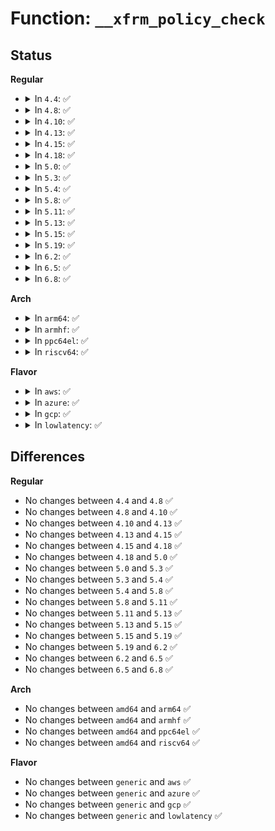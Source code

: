 # Function: <code>__xfrm_policy_check</code>

## Status
<b>Regular</b>
<ul>
<li>
<details>
<summary>In <code>4.4</code>: ✅</summary>

```c
int __xfrm_policy_check(struct sock *sk, int dir, struct sk_buff *skb, short unsigned int family);
```

**Collision:** Unique Global

**Inline:** No

**Transformation:** False

**Instances:**

```
In net/xfrm/xfrm_policy.c (ffffffff817b62a0)
Location: net/xfrm/xfrm_policy.c:2462
Inline: False
Direct callers:
  - net/ipv4/ip_input.c:ip_local_deliver_finish
  - net/ipv4/ip_input.c:ip_local_deliver_finish
  - net/ipv4/ip_forward.c:ip_forward
  - net/ipv4/tcp_ipv4.c:tcp_v4_rcv
  - net/ipv4/tcp_ipv4.c:tcp_v4_rcv
  - net/ipv4/tcp_ipv4.c:tcp_v4_rcv
  - net/ipv4/udp.c:udp_queue_rcv_skb
  - net/ipv4/udp.c:__udp4_lib_rcv
  - net/ipv4/icmp.c:icmp_rcv
  - net/ipv4/icmp.c:icmp_rcv
  - net/ipv6/ip6_output.c:ip6_forward
  - net/ipv6/ip6_input.c:ip6_input_finish
  - net/ipv6/ip6_input.c:ip6_input_finish
  - net/ipv6/udp.c:udpv6_queue_rcv_skb
  - net/ipv6/udp.c:__udp6_lib_rcv
  - net/ipv6/raw.c:rawv6_rcv
  - net/ipv6/icmp.c:icmpv6_rcv
  - net/ipv6/icmp.c:icmpv6_rcv
  - net/ipv6/tcp_ipv6.c:tcp_v6_rcv
  - net/ipv6/tcp_ipv6.c:tcp_v6_rcv
  - net/ipv6/tcp_ipv6.c:tcp_v6_rcv
```
**Symbols:**

```
ffffffff817b62a0-ffffffff817b68b6: __xfrm_policy_check (STB_GLOBAL)
```
</details>
</li>
<li>
<details>
<summary>In <code>4.8</code>: ✅</summary>

```c
int __xfrm_policy_check(struct sock *sk, int dir, struct sk_buff *skb, short unsigned int family);
```

**Collision:** Unique Global

**Inline:** No

**Transformation:** False

**Instances:**

```
In net/xfrm/xfrm_policy.c (ffffffff81823290)
Location: net/xfrm/xfrm_policy.c:2466
Inline: False
Direct callers:
  - net/ipv4/ip_input.c:ip_local_deliver_finish
  - net/ipv4/ip_input.c:ip_local_deliver_finish
  - net/ipv4/ip_forward.c:ip_forward
  - net/ipv4/tcp_ipv4.c:tcp_v4_rcv
  - net/ipv4/udp.c:__udp4_lib_rcv
  - net/ipv4/udp.c:udp_queue_rcv_skb
  - net/ipv4/icmp.c:icmp_rcv
  - net/ipv4/icmp.c:icmp_rcv
  - net/ipv6/ip6_output.c:ip6_forward
  - net/ipv6/ip6_input.c:ip6_input_finish
  - net/ipv6/ip6_input.c:ip6_input_finish
  - net/ipv6/udp.c:__udp6_lib_rcv
  - net/ipv6/udp.c:udpv6_queue_rcv_skb
  - net/ipv6/raw.c:rawv6_rcv
  - net/ipv6/icmp.c:icmpv6_rcv
  - net/ipv6/icmp.c:icmpv6_rcv
  - net/ipv6/tcp_ipv6.c:tcp_v6_rcv
```
**Symbols:**

```
ffffffff81823290-ffffffff818238d7: __xfrm_policy_check (STB_GLOBAL)
```
</details>
</li>
<li>
<details>
<summary>In <code>4.10</code>: ✅</summary>

```c
int __xfrm_policy_check(struct sock *sk, int dir, struct sk_buff *skb, short unsigned int family);
```

**Collision:** Unique Global

**Inline:** No

**Transformation:** False

**Instances:**

```
In net/xfrm/xfrm_policy.c (ffffffff81854be0)
Location: net/xfrm/xfrm_policy.c:2494
Inline: False
Direct callers:
  - net/ipv4/ip_input.c:ip_local_deliver_finish
  - net/ipv4/ip_input.c:ip_local_deliver_finish
  - net/ipv4/ip_forward.c:ip_forward
  - net/ipv4/tcp_ipv4.c:tcp_v4_rcv
  - net/ipv4/udp.c:__udp4_lib_rcv
  - net/ipv4/udp.c:udp_queue_rcv_skb
  - net/ipv4/icmp.c:icmp_rcv
  - net/ipv4/icmp.c:icmp_rcv
  - net/ipv6/ip6_output.c:ip6_forward
  - net/ipv6/ip6_input.c:ip6_input_finish
  - net/ipv6/ip6_input.c:ip6_input_finish
  - net/ipv6/udp.c:__udp6_lib_rcv
  - net/ipv6/udp.c:udpv6_queue_rcv_skb
  - net/ipv6/raw.c:rawv6_rcv
  - net/ipv6/icmp.c:icmpv6_rcv
  - net/ipv6/icmp.c:icmpv6_rcv
  - net/ipv6/tcp_ipv6.c:tcp_v6_rcv
```
**Symbols:**

```
ffffffff81854be0-ffffffff81855227: __xfrm_policy_check (STB_GLOBAL)
```
</details>
</li>
<li>
<details>
<summary>In <code>4.13</code>: ✅</summary>

```c
int __xfrm_policy_check(struct sock *sk, int dir, struct sk_buff *skb, short unsigned int family);
```

**Collision:** Unique Global

**Inline:** No

**Transformation:** False

**Instances:**

```
In net/xfrm/xfrm_policy.c (ffffffff81878720)
Location: net/xfrm/xfrm_policy.c:2440
Inline: False
Direct callers:
  - net/ipv4/ip_input.c:ip_local_deliver_finish
  - net/ipv4/ip_input.c:ip_local_deliver_finish
  - net/ipv4/ip_forward.c:ip_forward
  - net/ipv4/tcp_ipv4.c:tcp_v4_rcv
  - net/ipv4/udp.c:__udp4_lib_rcv
  - net/ipv4/udp.c:udp_queue_rcv_skb
  - net/ipv4/icmp.c:icmp_rcv
  - net/ipv4/icmp.c:icmp_rcv
  - net/ipv6/ip6_output.c:ip6_forward
  - net/ipv6/ip6_input.c:ip6_input_finish
  - net/ipv6/ip6_input.c:ip6_input_finish
  - net/ipv6/udp.c:__udp6_lib_rcv
  - net/ipv6/udp.c:udpv6_queue_rcv_skb
  - net/ipv6/raw.c:rawv6_rcv
  - net/ipv6/icmp.c:icmpv6_rcv
  - net/ipv6/icmp.c:icmpv6_rcv
  - net/ipv6/tcp_ipv6.c:tcp_v6_rcv
```
**Symbols:**

```
ffffffff81878720-ffffffff81878dc8: __xfrm_policy_check (STB_GLOBAL)
```
</details>
</li>
<li>
<details>
<summary>In <code>4.15</code>: ✅</summary>

```c
int __xfrm_policy_check(struct sock *sk, int dir, struct sk_buff *skb, short unsigned int family);
```

**Collision:** Unique Global

**Inline:** No

**Transformation:** False

**Instances:**

```
In net/xfrm/xfrm_policy.c (ffffffff818f9060)
Location: net/xfrm/xfrm_policy.c:2382
Inline: False
Direct callers:
  - net/ipv4/ip_input.c:ip_local_deliver_finish
  - net/ipv4/ip_input.c:ip_local_deliver_finish
  - net/ipv4/ip_forward.c:ip_forward
  - net/ipv4/tcp_ipv4.c:tcp_v4_rcv
  - net/ipv4/udp.c:__udp4_lib_rcv
  - net/ipv4/udp.c:udp_queue_rcv_skb
  - net/ipv4/icmp.c:icmp_rcv
  - net/ipv4/icmp.c:icmp_rcv
  - net/ipv6/ip6_output.c:ip6_forward
  - net/ipv6/ip6_input.c:ip6_input_finish
  - net/ipv6/ip6_input.c:ip6_input_finish
  - net/ipv6/udp.c:__udp6_lib_rcv
  - net/ipv6/udp.c:udpv6_queue_rcv_skb
  - net/ipv6/raw.c:rawv6_rcv
  - net/ipv6/icmp.c:icmpv6_rcv
  - net/ipv6/icmp.c:icmpv6_rcv
  - net/ipv6/tcp_ipv6.c:tcp_v6_rcv
```
**Symbols:**

```
ffffffff818f9060-ffffffff818f970a: __xfrm_policy_check (STB_GLOBAL)
```
</details>
</li>
<li>
<details>
<summary>In <code>4.18</code>: ✅</summary>

```c
int __xfrm_policy_check(struct sock *sk, int dir, struct sk_buff *skb, short unsigned int family);
```

**Collision:** Unique Global

**Inline:** No

**Transformation:** False

**Instances:**

```
In net/xfrm/xfrm_policy.c (ffffffff8194fad0)
Location: net/xfrm/xfrm_policy.c:2392
Inline: False
Direct callers:
  - net/ipv4/ip_input.c:ip_local_deliver_finish
  - net/ipv4/ip_input.c:ip_local_deliver_finish
  - net/ipv4/ip_forward.c:ip_forward
  - net/ipv4/tcp_ipv4.c:tcp_v4_rcv
  - net/ipv4/tcp_ipv4.c:tcp_v4_rcv
  - net/ipv4/tcp_ipv4.c:tcp_v4_rcv
  - net/ipv4/udp.c:__udp4_lib_rcv
  - net/ipv4/udp.c:udp_queue_rcv_skb
  - net/ipv4/icmp.c:icmp_rcv
  - net/ipv4/icmp.c:icmp_rcv
  - net/ipv6/ip6_output.c:ip6_forward
  - net/ipv6/ip6_input.c:ip6_input_finish
  - net/ipv6/ip6_input.c:ip6_input_finish
  - net/ipv6/udp.c:__udp6_lib_rcv
  - net/ipv6/udp.c:udpv6_queue_rcv_skb
  - net/ipv6/raw.c:rawv6_rcv
  - net/ipv6/icmp.c:icmpv6_rcv
  - net/ipv6/icmp.c:icmpv6_rcv
  - net/ipv6/tcp_ipv6.c:tcp_v6_rcv
  - net/ipv6/tcp_ipv6.c:tcp_v6_rcv
  - net/ipv6/tcp_ipv6.c:tcp_v6_rcv
```
**Symbols:**

```
ffffffff8194fad0-ffffffff81950175: __xfrm_policy_check (STB_GLOBAL)
```
</details>
</li>
<li>
<details>
<summary>In <code>5.0</code>: ✅</summary>

```c
int __xfrm_policy_check(struct sock *sk, int dir, struct sk_buff *skb, short unsigned int family);
```

**Collision:** Unique Global

**Inline:** No

**Transformation:** False

**Instances:**

```
In net/xfrm/xfrm_policy.c (ffffffff81983100)
Location: net/xfrm/xfrm_policy.c:3295
Inline: False
Direct callers:
  - net/ipv4/ip_input.c:ip_protocol_deliver_rcu
  - net/ipv4/ip_input.c:ip_protocol_deliver_rcu
  - net/ipv4/ip_forward.c:ip_forward
  - net/ipv4/tcp_ipv4.c:tcp_v4_rcv
  - net/ipv4/tcp_ipv4.c:tcp_v4_rcv
  - net/ipv4/tcp_ipv4.c:tcp_v4_rcv
  - net/ipv4/udp.c:__udp4_lib_rcv
  - net/ipv4/udp.c:udp_queue_rcv_one_skb
  - net/ipv4/icmp.c:icmp_rcv
  - net/ipv4/icmp.c:icmp_rcv
  - net/ipv6/ip6_output.c:ip6_forward
  - net/ipv6/ip6_input.c:ip6_protocol_deliver_rcu
  - net/ipv6/ip6_input.c:ip6_protocol_deliver_rcu
  - net/ipv6/udp.c:__udp6_lib_rcv
  - net/ipv6/udp.c:udpv6_queue_rcv_one_skb
  - net/ipv6/raw.c:rawv6_rcv
  - net/ipv6/icmp.c:icmpv6_rcv
  - net/ipv6/icmp.c:icmpv6_rcv
  - net/ipv6/tcp_ipv6.c:tcp_v6_rcv
  - net/ipv6/tcp_ipv6.c:tcp_v6_rcv
  - net/ipv6/tcp_ipv6.c:tcp_v6_rcv
```
**Symbols:**

```
ffffffff81983100-ffffffff8198382c: __xfrm_policy_check (STB_GLOBAL)
```
</details>
</li>
<li>
<details>
<summary>In <code>5.3</code>: ✅</summary>

```c
int __xfrm_policy_check(struct sock *sk, int dir, struct sk_buff *skb, short unsigned int family);
```

**Collision:** Unique Global

**Inline:** No

**Transformation:** False

**Instances:**

```
In net/xfrm/xfrm_policy.c (ffffffff819eccf0)
Location: net/xfrm/xfrm_policy.c:3505
Inline: False
Direct callers:
  - net/ipv4/ip_input.c:ip_protocol_deliver_rcu
  - net/ipv4/ip_input.c:ip_protocol_deliver_rcu
  - net/ipv4/ip_forward.c:ip_forward
  - net/ipv4/tcp_ipv4.c:tcp_v4_rcv
  - net/ipv4/tcp_ipv4.c:tcp_v4_rcv
  - net/ipv4/tcp_ipv4.c:tcp_v4_rcv
  - net/ipv4/udp.c:__udp4_lib_rcv
  - net/ipv4/udp.c:udp_queue_rcv_one_skb
  - net/ipv4/icmp.c:icmp_rcv
  - net/ipv4/icmp.c:icmp_rcv
  - net/ipv6/ip6_output.c:ip6_forward
  - net/ipv6/ip6_input.c:ip6_protocol_deliver_rcu
  - net/ipv6/ip6_input.c:ip6_protocol_deliver_rcu
  - net/ipv6/udp.c:__udp6_lib_rcv
  - net/ipv6/udp.c:udpv6_queue_rcv_one_skb
  - net/ipv6/raw.c:rawv6_rcv
  - net/ipv6/icmp.c:icmpv6_rcv
  - net/ipv6/icmp.c:icmpv6_rcv
  - net/ipv6/tcp_ipv6.c:tcp_v6_rcv
  - net/ipv6/tcp_ipv6.c:tcp_v6_rcv
  - net/ipv6/tcp_ipv6.c:tcp_v6_rcv
```
**Symbols:**

```
ffffffff819eccf0-ffffffff819ed409: __xfrm_policy_check (STB_GLOBAL)
```
</details>
</li>
<li>
<details>
<summary>In <code>5.4</code>: ✅</summary>

```c
int __xfrm_policy_check(struct sock *sk, int dir, struct sk_buff *skb, short unsigned int family);
```

**Collision:** Unique Global

**Inline:** No

**Transformation:** False

**Instances:**

```
In net/xfrm/xfrm_policy.c (ffffffff81a23d00)
Location: net/xfrm/xfrm_policy.c:3507
Inline: False
Direct callers:
  - net/ipv4/ip_input.c:ip_protocol_deliver_rcu
  - net/ipv4/ip_input.c:ip_protocol_deliver_rcu
  - net/ipv4/ip_forward.c:ip_forward
  - net/ipv4/tcp_ipv4.c:tcp_v4_rcv
  - net/ipv4/tcp_ipv4.c:tcp_v4_rcv
  - net/ipv4/tcp_ipv4.c:tcp_v4_rcv
  - net/ipv4/udp.c:__udp4_lib_rcv
  - net/ipv4/udp.c:udp_queue_rcv_one_skb
  - net/ipv4/icmp.c:icmp_rcv
  - net/ipv4/icmp.c:icmp_rcv
  - net/ipv6/ip6_output.c:ip6_forward
  - net/ipv6/ip6_input.c:ip6_protocol_deliver_rcu
  - net/ipv6/ip6_input.c:ip6_protocol_deliver_rcu
  - net/ipv6/udp.c:__udp6_lib_rcv
  - net/ipv6/udp.c:udpv6_queue_rcv_one_skb
  - net/ipv6/raw.c:rawv6_rcv
  - net/ipv6/icmp.c:icmpv6_rcv
  - net/ipv6/icmp.c:icmpv6_rcv
  - net/ipv6/tcp_ipv6.c:tcp_v6_rcv
  - net/ipv6/tcp_ipv6.c:tcp_v6_rcv
  - net/ipv6/tcp_ipv6.c:tcp_v6_rcv
```
**Symbols:**

```
ffffffff81a23d00-ffffffff81a24419: __xfrm_policy_check (STB_GLOBAL)
```
</details>
</li>
<li>
<details>
<summary>In <code>5.8</code>: ✅</summary>

```c
int __xfrm_policy_check(struct sock *sk, int dir, struct sk_buff *skb, short unsigned int family);
```

**Collision:** Unique Global

**Inline:** No

**Transformation:** False

**Instances:**

```
In net/xfrm/xfrm_policy.c (ffffffff81b15d20)
Location: net/xfrm/xfrm_policy.c:3497
Inline: False
Direct callers:
  - net/ipv4/ip_input.c:ip_protocol_deliver_rcu
  - net/ipv4/ip_input.c:ip_protocol_deliver_rcu
  - net/ipv4/ip_forward.c:ip_forward
  - net/ipv4/tcp_ipv4.c:tcp_v4_rcv
  - net/ipv4/tcp_ipv4.c:tcp_v4_rcv
  - net/ipv4/udp.c:__udp4_lib_rcv
  - net/ipv4/udp.c:udp_queue_rcv_one_skb
  - net/ipv4/icmp.c:icmp_rcv
  - net/ipv4/icmp.c:icmp_rcv
  - net/ipv6/ip6_output.c:ip6_forward
  - net/ipv6/ip6_input.c:ip6_protocol_deliver_rcu
  - net/ipv6/ip6_input.c:ip6_protocol_deliver_rcu
  - net/ipv6/udp.c:__udp6_lib_rcv
  - net/ipv6/udp.c:udpv6_queue_rcv_one_skb
  - net/ipv6/raw.c:rawv6_rcv
  - net/ipv6/icmp.c:icmpv6_rcv
  - net/ipv6/icmp.c:icmpv6_rcv
  - net/ipv6/tcp_ipv6.c:tcp_v6_rcv
  - net/ipv6/tcp_ipv6.c:tcp_v6_rcv
```
**Symbols:**

```
ffffffff81b15d20-ffffffff81b162ce: __xfrm_policy_check (STB_GLOBAL)
```
</details>
</li>
<li>
<details>
<summary>In <code>5.11</code>: ✅</summary>

```c
int __xfrm_policy_check(struct sock *sk, int dir, struct sk_buff *skb, short unsigned int family);
```

**Collision:** Unique Global

**Inline:** No

**Transformation:** False

**Instances:**

```
In net/xfrm/xfrm_policy.c (ffffffff81b24190)
Location: net/xfrm/xfrm_policy.c:3518
Inline: False
Direct callers:
  - net/ipv4/ip_input.c:ip_protocol_deliver_rcu
  - net/ipv4/ip_input.c:ip_protocol_deliver_rcu
  - net/ipv4/ip_forward.c:ip_forward
  - net/ipv4/tcp_ipv4.c:tcp_v4_rcv
  - net/ipv4/tcp_ipv4.c:tcp_v4_rcv
  - net/ipv4/udp.c:__udp4_lib_rcv
  - net/ipv4/udp.c:udp_queue_rcv_one_skb
  - net/ipv4/icmp.c:icmp_rcv
  - net/ipv4/icmp.c:icmp_rcv
  - net/ipv6/ip6_output.c:ip6_forward
  - net/ipv6/ip6_input.c:ip6_protocol_deliver_rcu
  - net/ipv6/ip6_input.c:ip6_protocol_deliver_rcu
  - net/ipv6/udp.c:__udp6_lib_rcv
  - net/ipv6/udp.c:udpv6_queue_rcv_one_skb
  - net/ipv6/raw.c:rawv6_rcv
  - net/ipv6/icmp.c:icmpv6_rcv
  - net/ipv6/icmp.c:icmpv6_rcv
  - net/ipv6/tcp_ipv6.c:tcp_v6_rcv
  - net/ipv6/tcp_ipv6.c:tcp_v6_rcv
```
**Symbols:**

```
ffffffff81b24190-ffffffff81b24748: __xfrm_policy_check (STB_GLOBAL)
```
</details>
</li>
<li>
<details>
<summary>In <code>5.13</code>: ✅</summary>

```c
int __xfrm_policy_check(struct sock *sk, int dir, struct sk_buff *skb, short unsigned int family);
```

**Collision:** Unique Global

**Inline:** No

**Transformation:** False

**Instances:**

```
In net/xfrm/xfrm_policy.c (ffffffff81b11dc0)
Location: net/xfrm/xfrm_policy.c:3478
Inline: False
Direct callers:
  - net/ipv4/ip_input.c:ip_protocol_deliver_rcu
  - net/ipv4/ip_input.c:ip_protocol_deliver_rcu
  - net/ipv4/ip_forward.c:ip_forward
  - net/ipv4/tcp_ipv4.c:tcp_v4_rcv
  - net/ipv4/tcp_ipv4.c:tcp_v4_rcv
  - net/ipv4/udp.c:__udp4_lib_rcv
  - net/ipv4/udp.c:udp_queue_rcv_one_skb
  - net/ipv4/icmp.c:icmp_rcv
  - net/ipv4/icmp.c:icmp_rcv
  - net/ipv6/ip6_output.c:ip6_forward
  - net/ipv6/ip6_input.c:ip6_protocol_deliver_rcu
  - net/ipv6/ip6_input.c:ip6_protocol_deliver_rcu
  - net/ipv6/udp.c:__udp6_lib_rcv
  - net/ipv6/udp.c:udpv6_queue_rcv_one_skb
  - net/ipv6/raw.c:rawv6_rcv
  - net/ipv6/icmp.c:icmpv6_rcv
  - net/ipv6/icmp.c:icmpv6_rcv
  - net/ipv6/tcp_ipv6.c:tcp_v6_rcv
  - net/ipv6/tcp_ipv6.c:tcp_v6_rcv
```
**Symbols:**

```
ffffffff81b11dc0-ffffffff81b12364: __xfrm_policy_check (STB_GLOBAL)
```
</details>
</li>
<li>
<details>
<summary>In <code>5.15</code>: ✅</summary>

```c
int __xfrm_policy_check(struct sock *sk, int dir, struct sk_buff *skb, short unsigned int family);
```

**Collision:** Unique Global

**Inline:** No

**Transformation:** False

**Instances:**

```
In net/xfrm/xfrm_policy.c (ffffffff81bd5970)
Location: net/xfrm/xfrm_policy.c:3503
Inline: False
Direct callers:
  - net/ipv4/ip_input.c:ip_protocol_deliver_rcu
  - net/ipv4/ip_input.c:ip_protocol_deliver_rcu
  - net/ipv4/ip_forward.c:ip_forward
  - net/ipv4/tcp_ipv4.c:tcp_v4_rcv
  - net/ipv4/tcp_ipv4.c:tcp_v4_rcv
  - net/ipv4/udp.c:__udp4_lib_rcv
  - net/ipv4/udp.c:udp_queue_rcv_one_skb
  - net/ipv4/icmp.c:icmp_rcv
  - net/ipv4/icmp.c:icmp_rcv
  - net/ipv6/ip6_output.c:ip6_forward
  - net/ipv6/ip6_input.c:ip6_protocol_deliver_rcu
  - net/ipv6/ip6_input.c:ip6_protocol_deliver_rcu
  - net/ipv6/udp.c:__udp6_lib_rcv
  - net/ipv6/udp.c:udpv6_queue_rcv_one_skb
  - net/ipv6/raw.c:rawv6_rcv
  - net/ipv6/icmp.c:icmpv6_rcv
  - net/ipv6/icmp.c:icmpv6_rcv
  - net/ipv6/icmp.c:icmpv6_rcv
  - net/ipv6/tcp_ipv6.c:tcp_v6_rcv
  - net/ipv6/tcp_ipv6.c:tcp_v6_rcv
```
**Symbols:**

```
ffffffff81bd5970-ffffffff81bd6210: __xfrm_policy_check (STB_GLOBAL)
```
</details>
</li>
<li>
<details>
<summary>In <code>5.19</code>: ✅</summary>

```c
int __xfrm_policy_check(struct sock *sk, int dir, struct sk_buff *skb, short unsigned int family);
```

**Collision:** Unique Global

**Inline:** No

**Transformation:** False

**Instances:**

```
In net/xfrm/xfrm_policy.c (ffffffff81d6c1a0)
Location: net/xfrm/xfrm_policy.c:3505
Inline: False
Direct callers:
  - net/ipv4/ip_input.c:ip_protocol_deliver_rcu
  - net/ipv4/ip_input.c:ip_protocol_deliver_rcu
  - net/ipv4/ip_forward.c:ip_forward
  - net/ipv4/tcp_ipv4.c:tcp_v4_rcv
  - net/ipv4/tcp_ipv4.c:tcp_v4_rcv
  - net/ipv4/tcp_ipv4.c:tcp_v4_rcv
  - net/ipv4/udp.c:__udp4_lib_rcv
  - net/ipv4/udp.c:udp_queue_rcv_one_skb
  - net/ipv4/icmp.c:icmp_rcv
  - net/ipv4/icmp.c:icmp_rcv
  - net/ipv6/ip6_output.c:ip6_forward
  - net/ipv6/ip6_input.c:ip6_protocol_deliver_rcu
  - net/ipv6/ip6_input.c:ip6_protocol_deliver_rcu
  - net/ipv6/udp.c:__udp6_lib_rcv
  - net/ipv6/udp.c:udpv6_queue_rcv_one_skb
  - net/ipv6/raw.c:rawv6_rcv
  - net/ipv6/icmp.c:icmpv6_rcv
  - net/ipv6/icmp.c:icmpv6_rcv
  - net/ipv6/tcp_ipv6.c:tcp_v6_rcv
  - net/ipv6/tcp_ipv6.c:tcp_v6_rcv
```
**Symbols:**

```
ffffffff81d6c1a0-ffffffff81d6c94f: __xfrm_policy_check (STB_GLOBAL)
```
</details>
</li>
<li>
<details>
<summary>In <code>6.2</code>: ✅</summary>

```c
int __xfrm_policy_check(struct sock *sk, int dir, struct sk_buff *skb, short unsigned int family);
```

**Collision:** Unique Global

**Inline:** No

**Transformation:** False

**Instances:**

```
In net/xfrm/xfrm_policy.c (ffffffff81f37510)
Location: net/xfrm/xfrm_policy.c:3579
Inline: False
Direct callers:
  - net/ipv4/ip_forward.c:ip_forward
```
**Symbols:**

```
ffffffff81f37510-ffffffff81f37d02: __xfrm_policy_check (STB_GLOBAL)
```
</details>
</li>
<li>
<details>
<summary>In <code>6.5</code>: ✅</summary>

```c
int __xfrm_policy_check(struct sock *sk, int dir, struct sk_buff *skb, short unsigned int family);
```

**Collision:** Unique Global

**Inline:** No

**Transformation:** False

**Instances:**

```
In net/xfrm/xfrm_policy.c (ffffffff81f96ee0)
Location: net/xfrm/xfrm_policy.c:3589
Inline: False
Direct callers:
  - net/ipv4/ip_forward.c:ip_forward
```
**Symbols:**

```
ffffffff81f96ee0-ffffffff81f976fa: __xfrm_policy_check (STB_GLOBAL)
```
</details>
</li>
<li>
<details>
<summary>In <code>6.8</code>: ✅</summary>

```c
int __xfrm_policy_check(struct sock *sk, int dir, struct sk_buff *skb, short unsigned int family);
```

**Collision:** Unique Global

**Inline:** No

**Transformation:** False

**Instances:**

```
In net/xfrm/xfrm_policy.c (ffffffff82064260)
Location: net/xfrm/xfrm_policy.c:3508
Inline: False
Direct callers:
  - net/ipv4/ip_forward.c:ip_forward
```
**Symbols:**

```
ffffffff82064260-ffffffff82064a6d: __xfrm_policy_check (STB_GLOBAL)
```
</details>
</li>
</ul>
<b>Arch</b>
<ul>
<li>
<details>
<summary>In <code>arm64</code>: ✅</summary>

```c
int __xfrm_policy_check(struct sock *sk, int dir, struct sk_buff *skb, short unsigned int family);
```

**Collision:** Unique Global

**Inline:** No

**Transformation:** False

**Instances:**

```
In net/xfrm/xfrm_policy.c (ffff800010ce0fb8)
Location: net/xfrm/xfrm_policy.c:3507
Inline: False
Direct callers:
  - net/ipv4/ip_input.c:ip_protocol_deliver_rcu
  - net/ipv4/ip_input.c:ip_protocol_deliver_rcu
  - net/ipv4/ip_forward.c:ip_forward
  - net/ipv4/tcp_ipv4.c:tcp_v4_rcv
  - net/ipv4/tcp_ipv4.c:tcp_v4_rcv
  - net/ipv4/tcp_ipv4.c:tcp_v4_rcv
  - net/ipv4/udp.c:__udp4_lib_rcv
  - net/ipv4/udp.c:udp_queue_rcv_one_skb
  - net/ipv4/icmp.c:icmp_rcv
  - net/ipv4/icmp.c:icmp_rcv
  - net/ipv6/ip6_output.c:ip6_forward
  - net/ipv6/ip6_input.c:ip6_protocol_deliver_rcu
  - net/ipv6/ip6_input.c:ip6_protocol_deliver_rcu
  - net/ipv6/udp.c:__udp6_lib_rcv
  - net/ipv6/udp.c:udpv6_queue_rcv_one_skb
  - net/ipv6/raw.c:rawv6_rcv
  - net/ipv6/icmp.c:icmpv6_rcv
  - net/ipv6/icmp.c:icmpv6_rcv
  - net/ipv6/tcp_ipv6.c:tcp_v6_rcv
  - net/ipv6/tcp_ipv6.c:tcp_v6_rcv
  - net/ipv6/tcp_ipv6.c:tcp_v6_rcv
```
**Symbols:**

```
ffff800010ce0fb8-ffff800010ce163c: __xfrm_policy_check (STB_GLOBAL)
```
</details>
</li>
<li>
<details>
<summary>In <code>armhf</code>: ✅</summary>

```c
int __xfrm_policy_check(struct sock *sk, int dir, struct sk_buff *skb, short unsigned int family);
```

**Collision:** Unique Global

**Inline:** No

**Transformation:** False

**Instances:**

```
In net/xfrm/xfrm_policy.c (c0dea2e8)
Location: net/xfrm/xfrm_policy.c:3507
Inline: False
Direct callers:
  - net/ipv4/ip_input.c:ip_protocol_deliver_rcu
  - net/ipv4/ip_input.c:ip_protocol_deliver_rcu
  - net/ipv4/ip_forward.c:ip_forward
  - net/ipv4/tcp_ipv4.c:tcp_v4_rcv
  - net/ipv4/tcp_ipv4.c:tcp_v4_rcv
  - net/ipv4/tcp_ipv4.c:tcp_v4_rcv
  - net/ipv4/tcp_ipv4.c:tcp_v4_rcv
  - net/ipv4/udp.c:__udp4_lib_rcv
  - net/ipv4/udp.c:udp_queue_rcv_one_skb
  - net/ipv4/icmp.c:icmp_rcv
  - net/ipv4/icmp.c:icmp_rcv
  - net/ipv6/ip6_output.c:ip6_forward
  - net/ipv6/ip6_input.c:ip6_protocol_deliver_rcu
  - net/ipv6/ip6_input.c:ip6_protocol_deliver_rcu
  - net/ipv6/udp.c:__udp6_lib_rcv
  - net/ipv6/udp.c:udpv6_queue_rcv_one_skb
  - net/ipv6/raw.c:rawv6_rcv
  - net/ipv6/icmp.c:icmpv6_rcv
  - net/ipv6/icmp.c:icmpv6_rcv
  - net/ipv6/tcp_ipv6.c:tcp_v6_rcv
  - net/ipv6/tcp_ipv6.c:tcp_v6_rcv
  - net/ipv6/tcp_ipv6.c:tcp_v6_rcv
  - net/ipv6/tcp_ipv6.c:tcp_v6_rcv
```
**Symbols:**

```
c0dea2e8-c0deaa38: __xfrm_policy_check (STB_GLOBAL)
```
</details>
</li>
<li>
<details>
<summary>In <code>ppc64el</code>: ✅</summary>

```c
int __xfrm_policy_check(struct sock *sk, int dir, struct sk_buff *skb, short unsigned int family);
```

**Collision:** Unique Global

**Inline:** No

**Transformation:** False

**Instances:**

```
In net/xfrm/xfrm_policy.c (c000000000e03460)
Location: net/xfrm/xfrm_policy.c:3507
Inline: False
Direct callers:
  - net/ipv4/ip_input.c:ip_protocol_deliver_rcu
  - net/ipv4/ip_input.c:ip_protocol_deliver_rcu
  - net/ipv4/ip_forward.c:ip_forward
  - net/ipv4/tcp_ipv4.c:tcp_v4_rcv
  - net/ipv4/tcp_ipv4.c:tcp_v4_rcv
  - net/ipv4/tcp_ipv4.c:tcp_v4_rcv
  - net/ipv4/udp.c:__udp4_lib_rcv
  - net/ipv4/udp.c:udp_queue_rcv_one_skb
  - net/ipv4/icmp.c:icmp_rcv
  - net/ipv4/icmp.c:icmp_rcv
  - net/ipv6/ip6_output.c:ip6_forward
  - net/ipv6/ip6_input.c:ip6_protocol_deliver_rcu
  - net/ipv6/ip6_input.c:ip6_protocol_deliver_rcu
  - net/ipv6/udp.c:__udp6_lib_rcv
  - net/ipv6/udp.c:udpv6_queue_rcv_one_skb
  - net/ipv6/raw.c:rawv6_rcv
  - net/ipv6/icmp.c:icmpv6_rcv
  - net/ipv6/icmp.c:icmpv6_rcv
  - net/ipv6/tcp_ipv6.c:tcp_v6_rcv
  - net/ipv6/tcp_ipv6.c:tcp_v6_rcv
  - net/ipv6/tcp_ipv6.c:tcp_v6_rcv
```
**Symbols:**

```
c000000000e03460-c000000000e03d68: __xfrm_policy_check (STB_GLOBAL)
```
</details>
</li>
<li>
<details>
<summary>In <code>riscv64</code>: ✅</summary>

```c
int __xfrm_policy_check(struct sock *sk, int dir, struct sk_buff *skb, short unsigned int family);
```

**Collision:** Unique Global

**Inline:** No

**Transformation:** False

**Instances:**

```
In net/xfrm/xfrm_policy.c (ffffffe00082fb72)
Location: net/xfrm/xfrm_policy.c:3507
Inline: False
Direct callers:
  - net/ipv4/ip_input.c:ip_protocol_deliver_rcu
  - net/ipv4/ip_input.c:ip_protocol_deliver_rcu
  - net/ipv4/ip_forward.c:ip_forward
  - net/ipv4/tcp_ipv4.c:tcp_v4_rcv
  - net/ipv4/tcp_ipv4.c:tcp_v4_rcv
  - net/ipv4/tcp_ipv4.c:tcp_v4_rcv
  - net/ipv4/raw.c:raw_rcv
  - net/ipv4/udp.c:__udp4_lib_rcv
  - net/ipv4/udp.c:udp_queue_rcv_one_skb
  - net/ipv4/icmp.c:icmp_rcv
  - net/ipv4/icmp.c:icmp_rcv
  - net/ipv6/ip6_output.c:ip6_forward
  - net/ipv6/ip6_input.c:ip6_protocol_deliver_rcu
  - net/ipv6/ip6_input.c:ip6_protocol_deliver_rcu
  - net/ipv6/udp.c:__udp6_lib_rcv
  - net/ipv6/udp.c:udpv6_queue_rcv_one_skb
  - net/ipv6/raw.c:rawv6_rcv
  - net/ipv6/icmp.c:icmpv6_rcv
  - net/ipv6/icmp.c:icmpv6_rcv
  - net/ipv6/tcp_ipv6.c:tcp_v6_rcv
  - net/ipv6/tcp_ipv6.c:tcp_v6_rcv
  - net/ipv6/tcp_ipv6.c:tcp_v6_rcv
```
**Symbols:**

```
ffffffe00082fb72-ffffffe000830156: __xfrm_policy_check (STB_GLOBAL)
```
</details>
</li>
</ul>
<b>Flavor</b>
<ul>
<li>
<details>
<summary>In <code>aws</code>: ✅</summary>

```c
int __xfrm_policy_check(struct sock *sk, int dir, struct sk_buff *skb, short unsigned int family);
```

**Collision:** Unique Global

**Inline:** No

**Transformation:** False

**Instances:**

```
In net/xfrm/xfrm_policy.c (ffffffff819c3390)
Location: net/xfrm/xfrm_policy.c:3507
Inline: False
Direct callers:
  - net/ipv4/ip_input.c:ip_protocol_deliver_rcu
  - net/ipv4/ip_input.c:ip_protocol_deliver_rcu
  - net/ipv4/ip_forward.c:ip_forward
  - net/ipv4/tcp_ipv4.c:tcp_v4_rcv
  - net/ipv4/tcp_ipv4.c:tcp_v4_rcv
  - net/ipv4/tcp_ipv4.c:tcp_v4_rcv
  - net/ipv4/udp.c:__udp4_lib_rcv
  - net/ipv4/udp.c:udp_queue_rcv_one_skb
  - net/ipv4/icmp.c:icmp_rcv
  - net/ipv4/icmp.c:icmp_rcv
  - net/ipv6/ip6_output.c:ip6_forward
  - net/ipv6/ip6_input.c:ip6_protocol_deliver_rcu
  - net/ipv6/ip6_input.c:ip6_protocol_deliver_rcu
  - net/ipv6/udp.c:__udp6_lib_rcv
  - net/ipv6/udp.c:udpv6_queue_rcv_one_skb
  - net/ipv6/raw.c:rawv6_rcv
  - net/ipv6/icmp.c:icmpv6_rcv
  - net/ipv6/icmp.c:icmpv6_rcv
  - net/ipv6/tcp_ipv6.c:tcp_v6_rcv
  - net/ipv6/tcp_ipv6.c:tcp_v6_rcv
  - net/ipv6/tcp_ipv6.c:tcp_v6_rcv
```
**Symbols:**

```
ffffffff819c3390-ffffffff819c3aa9: __xfrm_policy_check (STB_GLOBAL)
```
</details>
</li>
<li>
<details>
<summary>In <code>azure</code>: ✅</summary>

```c
int __xfrm_policy_check(struct sock *sk, int dir, struct sk_buff *skb, short unsigned int family);
```

**Collision:** Unique Global

**Inline:** No

**Transformation:** False

**Instances:**

```
In net/xfrm/xfrm_policy.c (ffffffff81980180)
Location: net/xfrm/xfrm_policy.c:3507
Inline: False
Direct callers:
  - net/ipv4/ip_input.c:ip_protocol_deliver_rcu
  - net/ipv4/ip_input.c:ip_protocol_deliver_rcu
  - net/ipv4/ip_forward.c:ip_forward
  - net/ipv4/tcp_ipv4.c:tcp_v4_rcv
  - net/ipv4/tcp_ipv4.c:tcp_v4_rcv
  - net/ipv4/tcp_ipv4.c:tcp_v4_rcv
  - net/ipv4/udp.c:__udp4_lib_rcv
  - net/ipv4/udp.c:udp_queue_rcv_one_skb
  - net/ipv4/icmp.c:icmp_rcv
  - net/ipv4/icmp.c:icmp_rcv
  - net/ipv6/ip6_output.c:ip6_forward
  - net/ipv6/ip6_input.c:ip6_protocol_deliver_rcu
  - net/ipv6/ip6_input.c:ip6_protocol_deliver_rcu
  - net/ipv6/udp.c:__udp6_lib_rcv
  - net/ipv6/udp.c:udpv6_queue_rcv_one_skb
  - net/ipv6/raw.c:rawv6_rcv
  - net/ipv6/icmp.c:icmpv6_rcv
  - net/ipv6/icmp.c:icmpv6_rcv
  - net/ipv6/tcp_ipv6.c:tcp_v6_rcv
  - net/ipv6/tcp_ipv6.c:tcp_v6_rcv
  - net/ipv6/tcp_ipv6.c:tcp_v6_rcv
```
**Symbols:**

```
ffffffff81980180-ffffffff81980899: __xfrm_policy_check (STB_GLOBAL)
```
</details>
</li>
<li>
<details>
<summary>In <code>gcp</code>: ✅</summary>

```c
int __xfrm_policy_check(struct sock *sk, int dir, struct sk_buff *skb, short unsigned int family);
```

**Collision:** Unique Global

**Inline:** No

**Transformation:** False

**Instances:**

```
In net/xfrm/xfrm_policy.c (ffffffff81a2de10)
Location: net/xfrm/xfrm_policy.c:3507
Inline: False
Direct callers:
  - net/ipv4/ip_input.c:ip_protocol_deliver_rcu
  - net/ipv4/ip_input.c:ip_protocol_deliver_rcu
  - net/ipv4/ip_forward.c:ip_forward
  - net/ipv4/tcp_ipv4.c:tcp_v4_rcv
  - net/ipv4/tcp_ipv4.c:tcp_v4_rcv
  - net/ipv4/tcp_ipv4.c:tcp_v4_rcv
  - net/ipv4/udp.c:__udp4_lib_rcv
  - net/ipv4/udp.c:udp_queue_rcv_one_skb
  - net/ipv4/icmp.c:icmp_rcv
  - net/ipv4/icmp.c:icmp_rcv
  - net/ipv6/ip6_output.c:ip6_forward
  - net/ipv6/ip6_input.c:ip6_protocol_deliver_rcu
  - net/ipv6/ip6_input.c:ip6_protocol_deliver_rcu
  - net/ipv6/udp.c:__udp6_lib_rcv
  - net/ipv6/udp.c:udpv6_queue_rcv_one_skb
  - net/ipv6/raw.c:rawv6_rcv
  - net/ipv6/icmp.c:icmpv6_rcv
  - net/ipv6/icmp.c:icmpv6_rcv
  - net/ipv6/tcp_ipv6.c:tcp_v6_rcv
  - net/ipv6/tcp_ipv6.c:tcp_v6_rcv
  - net/ipv6/tcp_ipv6.c:tcp_v6_rcv
```
**Symbols:**

```
ffffffff81a2de10-ffffffff81a2e529: __xfrm_policy_check (STB_GLOBAL)
```
</details>
</li>
<li>
<details>
<summary>In <code>lowlatency</code>: ✅</summary>

```c
int __xfrm_policy_check(struct sock *sk, int dir, struct sk_buff *skb, short unsigned int family);
```

**Collision:** Unique Global

**Inline:** No

**Transformation:** False

**Instances:**

```
In net/xfrm/xfrm_policy.c (ffffffff81a395f0)
Location: net/xfrm/xfrm_policy.c:3507
Inline: False
Direct callers:
  - net/ipv4/ip_input.c:ip_protocol_deliver_rcu
  - net/ipv4/ip_input.c:ip_protocol_deliver_rcu
  - net/ipv4/ip_forward.c:ip_forward
  - net/ipv4/tcp_ipv4.c:tcp_v4_rcv
  - net/ipv4/tcp_ipv4.c:tcp_v4_rcv
  - net/ipv4/tcp_ipv4.c:tcp_v4_rcv
  - net/ipv4/udp.c:__udp4_lib_rcv
  - net/ipv4/udp.c:udp_queue_rcv_one_skb
  - net/ipv4/icmp.c:icmp_rcv
  - net/ipv4/icmp.c:icmp_rcv
  - net/ipv6/ip6_output.c:ip6_forward
  - net/ipv6/ip6_input.c:ip6_protocol_deliver_rcu
  - net/ipv6/ip6_input.c:ip6_protocol_deliver_rcu
  - net/ipv6/udp.c:__udp6_lib_rcv
  - net/ipv6/udp.c:udpv6_queue_rcv_one_skb
  - net/ipv6/raw.c:rawv6_rcv
  - net/ipv6/icmp.c:icmpv6_rcv
  - net/ipv6/icmp.c:icmpv6_rcv
  - net/ipv6/tcp_ipv6.c:tcp_v6_rcv
  - net/ipv6/tcp_ipv6.c:tcp_v6_rcv
  - net/ipv6/tcp_ipv6.c:tcp_v6_rcv
```
**Symbols:**

```
ffffffff81a395f0-ffffffff81a39d1d: __xfrm_policy_check (STB_GLOBAL)
```
</details>
</li>
</ul>

## Differences
<b>Regular</b>
<ul>
<li>
No changes between <code>4.4</code> and <code>4.8</code> ✅
</li>
<li>
No changes between <code>4.8</code> and <code>4.10</code> ✅
</li>
<li>
No changes between <code>4.10</code> and <code>4.13</code> ✅
</li>
<li>
No changes between <code>4.13</code> and <code>4.15</code> ✅
</li>
<li>
No changes between <code>4.15</code> and <code>4.18</code> ✅
</li>
<li>
No changes between <code>4.18</code> and <code>5.0</code> ✅
</li>
<li>
No changes between <code>5.0</code> and <code>5.3</code> ✅
</li>
<li>
No changes between <code>5.3</code> and <code>5.4</code> ✅
</li>
<li>
No changes between <code>5.4</code> and <code>5.8</code> ✅
</li>
<li>
No changes between <code>5.8</code> and <code>5.11</code> ✅
</li>
<li>
No changes between <code>5.11</code> and <code>5.13</code> ✅
</li>
<li>
No changes between <code>5.13</code> and <code>5.15</code> ✅
</li>
<li>
No changes between <code>5.15</code> and <code>5.19</code> ✅
</li>
<li>
No changes between <code>5.19</code> and <code>6.2</code> ✅
</li>
<li>
No changes between <code>6.2</code> and <code>6.5</code> ✅
</li>
<li>
No changes between <code>6.5</code> and <code>6.8</code> ✅
</li>
</ul>
<b>Arch</b>
<ul>
<li>
No changes between <code>amd64</code> and <code>arm64</code> ✅
</li>
<li>
No changes between <code>amd64</code> and <code>armhf</code> ✅
</li>
<li>
No changes between <code>amd64</code> and <code>ppc64el</code> ✅
</li>
<li>
No changes between <code>amd64</code> and <code>riscv64</code> ✅
</li>
</ul>
<b>Flavor</b>
<ul>
<li>
No changes between <code>generic</code> and <code>aws</code> ✅
</li>
<li>
No changes between <code>generic</code> and <code>azure</code> ✅
</li>
<li>
No changes between <code>generic</code> and <code>gcp</code> ✅
</li>
<li>
No changes between <code>generic</code> and <code>lowlatency</code> ✅
</li>
</ul>
